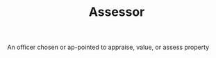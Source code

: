 ---
title: Assessor
letter: A
permalink: "/definitions/assessor.html"
body: An officer chosen or ap-pointed to appraise, value, or assess property
published_at: '2018-07-07'
layout: post
---
